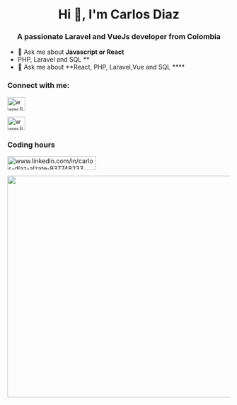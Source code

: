 <h1 align="center">Hi 👋, I'm Carlos Diaz</h1>
<h3 align="center">A passionate Laravel and VueJs developer from Colombia</h3>

- 💬 Ask me about **Javascript or React**
-  PHP, Laravel and SQL **
- 💬 Ask me about **React, PHP, Laravel,Vue and SQL ****

<h3 align="left">Connect with me:</h3>
<p align="left">
<a href="https://www.linkedin.com/in/carlos-díaz-alzate-937748233" target="blank"><img align="center" src="https://raw.githubusercontent.com/rahuldkjain/github-profile-readme-generator/master/src/images/icons/Social/linked-in-alt.svg" alt="www.linkedin.com/in/carlos-díaz-alzate-937748233" height="30" width="40" /></a>
</p> 
<a href="https://youtube.com/@lawyercode7311" >  <img align="center" src="https://yt3.ggpht.com/ytc/AMLnZu-REMg32owErG8JSKx8JwSGFVMQnjwVDsDrBAl8nw=s900-c-k-c0x00ffffff-no-rj" alt="www.linkedin.com/in/carlos-díaz-alzate-937748233" height="30" width="40" />   </a>
<h3 >Coding hours</h3>
<a href="https://wakatime.com/@b832462f-dac4-41ed-a2bc-7e2db9ae6e6a" target="blank"><img align="center" src="https://wakatime.com/badge/user/b832462f-dac4-41ed-a2bc-7e2db9ae6e6a.svg" alt="www.linkedin.com/in/carlos-díaz-alzate-937748233" height="30" width="200" /></a> 


<a href="https://wakatime.com"><img align="center" src="https://wakatime.com/share/@b832462f-dac4-41ed-a2bc-7e2db9ae6e6a/ad1b1800-0103-4875-9e0d-467b35be1b48.png" height="500" width="600" /></a>


